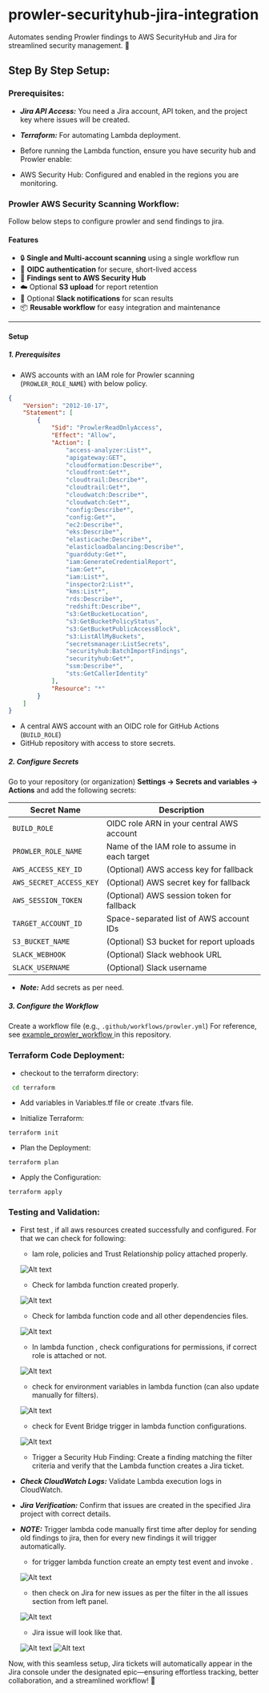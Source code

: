 # prowler-securityhub-jira-integration
Automates sending Prowler findings to AWS SecurityHub and Jira for streamlined security management. 🚀

## Step By Step Setup: 

### Prerequisites:

* ***Jira API Access:*** You need a Jira account, API token, and the project key where issues will be created.

* ***Terraform:*** For automating Lambda deployment.
* Before running the Lambda function, ensure you have security hub and Prowler enable:
- AWS Security Hub: Configured and enabled in the regions you are monitoring.

### Prowler AWS Security Scanning Workflow:
Follow below steps to configure prowler and send findings to jira.
#### Features

- 🔒 **Single and Multi-account scanning** using a single workflow run
- 🔄 **OIDC authentication** for secure, short-lived access
- 🚨 **Findings sent to AWS Security Hub**
- ☁️ Optional **S3 upload** for report retention
- 💬 Optional **Slack notifications** for scan results
- 📦 **Reusable workflow** for easy integration and maintenance

---

#### Setup

##### 1. Prerequisites

- AWS accounts with an IAM role for Prowler scanning (`PROWLER_ROLE_NAME`) with below policy.
```json
{
    "Version": "2012-10-17",
    "Statement": [
        {
            "Sid": "ProwlerReadOnlyAccess",
            "Effect": "Allow",
            "Action": [
                "access-analyzer:List*",
                "apigateway:GET",
                "cloudformation:Describe*",
                "cloudfront:Get*",
                "cloudtrail:Describe*",
                "cloudtrail:Get*",
                "cloudwatch:Describe*",
                "cloudwatch:Get*",
                "config:Describe*",
                "config:Get*",
                "ec2:Describe*",
                "eks:Describe*",
                "elasticache:Describe*",
                "elasticloadbalancing:Describe*",
                "guardduty:Get*",
                "iam:GenerateCredentialReport",
                "iam:Get*",
                "iam:List*",
                "inspector2:List*",
                "kms:List*",
                "rds:Describe*",
                "redshift:Describe*",
                "s3:GetBucketLocation",
                "s3:GetBucketPolicyStatus",
                "s3:GetBucketPublicAccessBlock",
                "s3:ListAllMyBuckets",
                "secretsmanager:ListSecrets",
                "securityhub:BatchImportFindings",
                "securityhub:Get*",
                "ssm:Describe*",
                "sts:GetCallerIdentity"
            ],
            "Resource": "*"
        }
    ]
}
```
- A central AWS account with an OIDC role for GitHub Actions (`BUILD_ROLE`)
- GitHub repository with access to store secrets.

##### 2. Configure Secrets

Go to your repository (or organization) **Settings → Secrets and variables → Actions** and add the following secrets:

| Secret Name           | Description                                   |
|-----------------------|-----------------------------------------------|
| `BUILD_ROLE`          | OIDC role ARN in your central AWS account     |
| `PROWLER_ROLE_NAME`   | Name of the IAM role to assume in each target |
| `AWS_ACCESS_KEY_ID`   | (Optional) AWS access key for fallback        |
| `AWS_SECRET_ACCESS_KEY` | (Optional) AWS secret key for fallback      |
| `AWS_SESSION_TOKEN`   | (Optional) AWS session token for fallback     |
| `TARGET_ACCOUNT_ID`   | Space-separated list of AWS account IDs       |
| `S3_BUCKET_NAME`      | (Optional) S3 bucket for report uploads       |
| `SLACK_WEBHOOK`       | (Optional) Slack webhook URL                  |
| `SLACK_USERNAME`      | (Optional) Slack username                     |
- ***Note:*** Add secrets as per need.

##### 3. Configure the Workflow

Create a workflow file (e.g., `.github/workflows/prowler.yml`)
For reference, see [example_prowler_workflow ](./.github/workflows/prowler.yaml) in this repository.


### Terraform Code Deployment: 

- checkout to the terraform directory:

```bash
 cd terraform
```
- Add variables in Variables.tf file or create .tfvars file.

- Initialize Terraform:

```hcl
terraform init
```

- Plan the Deployment:

``` hcl
terraform plan
```

- Apply the Configuration:

```hcl
terraform apply
```
### Testing and Validation:
- First test , if all aws resources created successfully and configured. For that we can check for following:

    - Iam role, policies and Trust Relationship policy attached properly.

    ![Alt text](images/pro-5.png)

    - Check for lambda function created properly.

    ![Alt text](images/pro-6.png)

    - Check for lambda function code and all other dependencies files.

    ![Alt text](images/pro-7.png)

    - In lambda function , check configurations for permissions, if correct role is attached or not.

    ![Alt text](images/pro-8.png)

    - check for environment variables in lambda function (can also update manually for filters).

    ![Alt text](images/pro-9.png)

    - check for Event Bridge trigger in lambda function configurations.

    ![Alt text](images/pro-11.png)

    - Trigger a Security Hub Finding: Create a finding matching the filter criteria and verify that the Lambda function creates a Jira ticket.

- ***Check CloudWatch Logs:*** Validate Lambda execution logs in CloudWatch.

- ***Jira Verification:*** Confirm that issues are created in the specified Jira project with correct details.

- ***NOTE:***  Trigger lambda code manually first time after deploy for sending old findings to jira, then for every new findings it will trigger automatically.

    - for trigger lambda function create an empty test event and invoke .

    ![Alt text](images/pro-13.png)

    - then check on Jira for new issues as per the filter in the all issues section from left panel.

    ![Alt text](images/pro-14.png)

    - Jira issue will look like that.

    ![Alt text](images/pro-17.png)
    ![Alt text](images/pro-16.png)
 

Now, with this seamless setup, Jira tickets will automatically appear in the Jira console under the designated epic—ensuring effortless tracking, better collaboration, and a streamlined workflow! 🚀
